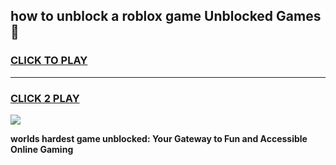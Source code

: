 
## how to unblock a roblox game Unblocked Games👋
<h3>
<a href="https://premium.freeplayer.one?title=how_to_unblock_a_roblox_game&ref=16F">CLICK TO PLAY</a></h3>
<hr>

<h3>
<a href="https://premium.freeplayer.one?title=how_to_unblock_a_roblox_game&ref=16F">CLICK 2 PLAY</a>
  
</h3>

<a href="https://premium.freeplayer.one?title=how_to_unblock_a_roblox_game&ref=16F/"><img src="https://clearcache.store/games.png"></a>


**worlds hardest game unblocked: Your Gateway to Fun and Accessible Online Gaming**
